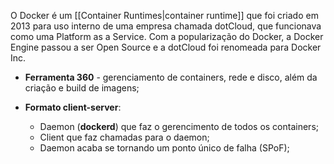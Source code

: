 O Docker é um [[Container Runtimes|container runtime]] que foi criado em 2013 para uso interno de uma empresa chamada dotCloud, que funcionava como uma Platform as a Service. Com a popularização do Docker, a Docker Engine passou a ser Open Source e a dotCloud foi renomeada para Docker Inc.

- **Ferramenta 360** - gerenciamento de containers, rede e disco, além da criação e build de imagens;

- **Formato client-server**:
	- Daemon (**dockerd**) que faz o gerencimento de todos os containers;
	- Client que faz chamadas para o daemon;
	- Daemon acaba se tornando um ponto único de falha (SPoF);
